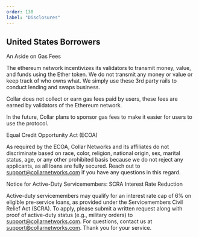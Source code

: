 ```yaml
---
order: 130
label: "Disclosures"
---
```


## United States Borrowers

An Aside on Gas Fees

The ethereum network incentivizes its validators to transmit money, value, and funds using the Ether token. We do not transmit any money or value or keep track of who owns what. We simply use these 3rd party rails to conduct lending and swaps business.

Collar does not collect or earn gas fees paid by users, these fees are earned by validators of the Ethereum network.

In the future, Collar plans to sponsor gas fees to make it easier for users to use the protocol.

Equal Credit Opportunity Act (ECOA)

As required by the ECOA, Collar Networks and its affiliates do not discriminate based on race, color, religion, national origin, sex, marital status, age, or any other prohibited basis because we do not reject any applicants, as all loans are fully secured. Reach out to support@collarnetworks.com if you have any questions in this regard.

Notice for Active-Duty Servicemembers: SCRA Interest Rate Reduction

Active-duty servicemembers may qualify for an interest rate cap of 6% on eligible pre-service loans, as provided under the Servicemembers Civil Relief Act (SCRA). To apply, please submit a written request along with proof of active-duty status (e.g., military orders) to support@collarnetworks.com. For questions, contact us at support@collarnetworks.com. Thank you for your service.
